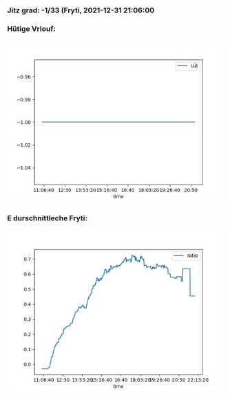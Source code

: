 ### Jitz grad: -1/33 (Fryti, 2021-12-31 21:06:00

### Hütige Vrlouf:
![Graph](Today.png)

### E durschnittleche Fryti:
![Graph](Fryti.png)